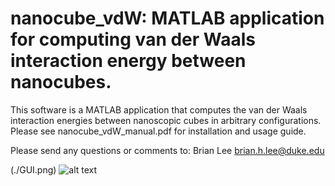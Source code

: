 # nanocube_vdW: MATLAB application for computing van der Waals interaction energy between nanocubes.

This software is a MATLAB application that computes the van der Waals interaction energies between nanoscopic cubes in arbitrary configurations. Please see nanocube_vdW_manual.pdf for installation and usage guide.

Please send any questions or comments to: Brian Lee
brian.h.lee@duke.edu

(./GUI.png)
![alt text](https://github.com/BrianHLeeProjects/NanocubeAnalyticalModel/tree/master/manual/GUI.png?raw=true)
